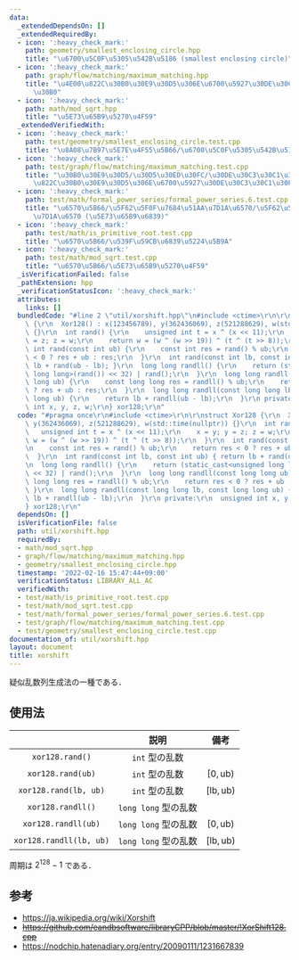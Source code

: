 ```yaml
---
data:
  _extendedDependsOn: []
  _extendedRequiredBy:
  - icon: ':heavy_check_mark:'
    path: geometry/smallest_enclosing_circle.hpp
    title: "\u6700\u5C0F\u5305\u542B\u5186 (smallest enclosing circle)"
  - icon: ':heavy_check_mark:'
    path: graph/flow/matching/maximum_matching.hpp
    title: "\u4E00\u822C\u30B0\u30E9\u30D5\u306E\u6700\u5927\u30DE\u30C3\u30C1\u30F3\
      \u30B0"
  - icon: ':heavy_check_mark:'
    path: math/mod_sqrt.hpp
    title: "\u5E73\u65B9\u5270\u4F59"
  _extendedVerifiedWith:
  - icon: ':heavy_check_mark:'
    path: test/geometry/smallest_enclosing_circle.test.cpp
    title: "\u8A08\u7B97\u5E7E\u4F55\u5B66/\u6700\u5C0F\u5305\u542B\u5186"
  - icon: ':heavy_check_mark:'
    path: test/graph/flow/matching/maximum_matching.test.cpp
    title: "\u30B0\u30E9\u30D5/\u30D5\u30ED\u30FC/\u30DE\u30C3\u30C1\u30F3\u30B0/\u4E00\
      \u822C\u30B0\u30E9\u30D5\u306E\u6700\u5927\u30DE\u30C3\u30C1\u30F3\u30B0"
  - icon: ':heavy_check_mark:'
    path: test/math/formal_power_series/formal_power_series.6.test.cpp
    title: "\u6570\u5B66/\u5F62\u5F0F\u7684\u51AA\u7D1A\u6570/\u5F62\u5F0F\u7684\u51AA\
      \u7D1A\u6570 (\u5E73\u65B9\u6839)"
  - icon: ':heavy_check_mark:'
    path: test/math/is_primitive_root.test.cpp
    title: "\u6570\u5B66/\u539F\u59CB\u6839\u5224\u5B9A"
  - icon: ':heavy_check_mark:'
    path: test/math/mod_sqrt.test.cpp
    title: "\u6570\u5B66/\u5E73\u65B9\u5270\u4F59"
  _isVerificationFailed: false
  _pathExtension: hpp
  _verificationStatusIcon: ':heavy_check_mark:'
  attributes:
    links: []
  bundledCode: "#line 2 \"util/xorshift.hpp\"\n#include <ctime>\r\n\r\nstruct Xor128\
    \ {\r\n  Xor128() : x(123456789), y(362436069), z(521288629), w(std::time(nullptr))\
    \ {}\r\n  int rand() {\r\n    unsigned int t = x ^ (x << 11);\r\n    x = y; y\
    \ = z; z = w;\r\n    return w = (w ^ (w >> 19)) ^ (t ^ (t >> 8));\r\n  }\r\n \
    \ int rand(const int ub) {\r\n    const int res = rand() % ub;\r\n    return res\
    \ < 0 ? res + ub : res;\r\n  }\r\n  int rand(const int lb, const int ub) { return\
    \ lb + rand(ub - lb); }\r\n  long long randll() {\r\n    return (static_cast<unsigned\
    \ long long>(rand()) << 32) | rand();\r\n  }\r\n  long long randll(const long\
    \ long ub) {\r\n    const long long res = randll() % ub;\r\n    return res < 0\
    \ ? res + ub : res;\r\n  }\r\n  long long randll(const long long lb, const long\
    \ long ub) {\r\n    return lb + randll(ub - lb);\r\n  }\r\n private:\r\n  unsigned\
    \ int x, y, z, w;\r\n} xor128;\r\n"
  code: "#pragma once\r\n#include <ctime>\r\n\r\nstruct Xor128 {\r\n  Xor128() : x(123456789),\
    \ y(362436069), z(521288629), w(std::time(nullptr)) {}\r\n  int rand() {\r\n \
    \   unsigned int t = x ^ (x << 11);\r\n    x = y; y = z; z = w;\r\n    return\
    \ w = (w ^ (w >> 19)) ^ (t ^ (t >> 8));\r\n  }\r\n  int rand(const int ub) {\r\
    \n    const int res = rand() % ub;\r\n    return res < 0 ? res + ub : res;\r\n\
    \  }\r\n  int rand(const int lb, const int ub) { return lb + rand(ub - lb); }\r\
    \n  long long randll() {\r\n    return (static_cast<unsigned long long>(rand())\
    \ << 32) | rand();\r\n  }\r\n  long long randll(const long long ub) {\r\n    const\
    \ long long res = randll() % ub;\r\n    return res < 0 ? res + ub : res;\r\n \
    \ }\r\n  long long randll(const long long lb, const long long ub) {\r\n    return\
    \ lb + randll(ub - lb);\r\n  }\r\n private:\r\n  unsigned int x, y, z, w;\r\n\
    } xor128;\r\n"
  dependsOn: []
  isVerificationFile: false
  path: util/xorshift.hpp
  requiredBy:
  - math/mod_sqrt.hpp
  - graph/flow/matching/maximum_matching.hpp
  - geometry/smallest_enclosing_circle.hpp
  timestamp: '2022-02-16 15:47:44+09:00'
  verificationStatus: LIBRARY_ALL_AC
  verifiedWith:
  - test/math/is_primitive_root.test.cpp
  - test/math/mod_sqrt.test.cpp
  - test/math/formal_power_series/formal_power_series.6.test.cpp
  - test/graph/flow/matching/maximum_matching.test.cpp
  - test/geometry/smallest_enclosing_circle.test.cpp
documentation_of: util/xorshift.hpp
layout: document
title: xorshift
---
```


疑似乱数列生成法の一種である．


## 使用法

||説明|備考|
|:--:|:--:|:--:|
|`xor128.rand()`|`int` 型の乱数||
|`xor128.rand(ub)`|`int` 型の乱数|$[0, \mathrm{ub})$|
|`xor128.rand(lb, ub)`|`int` 型の乱数|$[\mathrm{lb}, \mathrm{ub})$|
|`xor128.randll()`|`long long` 型の乱数||
|`xor128.randll(ub)`|`long long` 型の乱数|$[0, \mathrm{ub})$|
|`xor128.randll(lb, ub)`|`long long` 型の乱数|$[\mathrm{lb}, \mathrm{ub})$|

周期は $2^{128} - 1$ である．


## 参考

- https://ja.wikipedia.org/wiki/Xorshift
- ~~https://github.com/eandbsoftware/libraryCPP/blob/master/!XorShift128.cpp~~
- https://nodchip.hatenadiary.org/entry/20090111/1231667839
